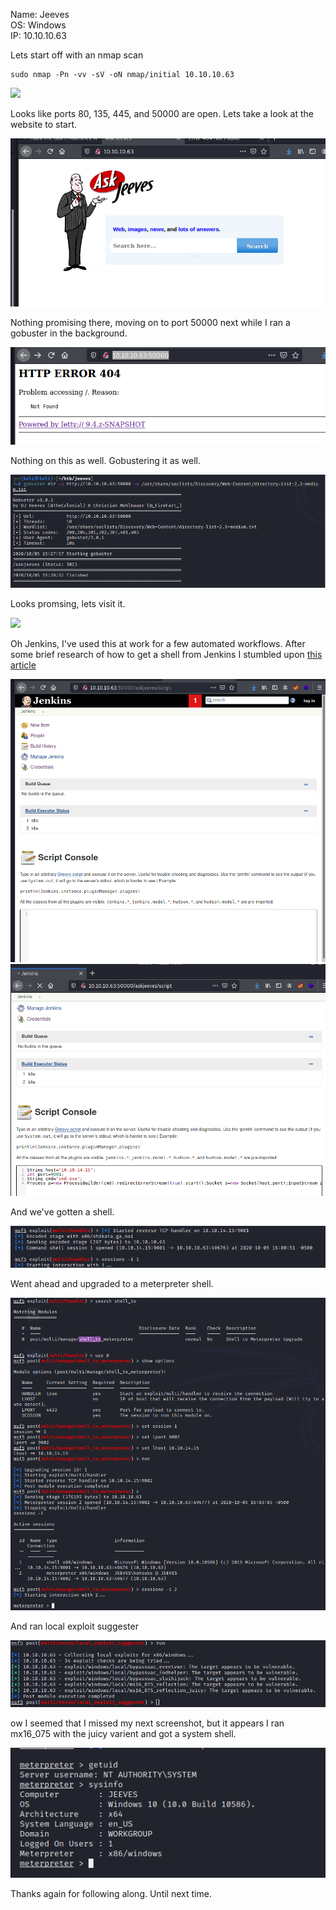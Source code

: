 Name: Jeeves  
OS:   Windows   
IP:   10.10.10.63  

Lets start off with an nmap scan  

    sudo nmap -Pn -vv -sV -oN nmap/initial 10.10.10.63

![](./JeevesNmap.png)

Looks like ports 80, 135, 445, and 50000 are open.  Lets take a look at the website to start.

![](./JeevesHTTP1.png)

Nothing promising there, moving on to port 50000 next while I ran a gobuster in the background.

![](./JeevesHTTP2.png)

Nothing on this as well.  Gobustering it as well.

![](./JeevesGoBuster.png)  

Looks promsing, lets visit it.  

![](./JeevesJenkins.png)

Oh Jenkins, I've used this at work for a few automated workflows.  After some brief research of how to get a shell from Jenkins I stumbled upon [this article](https://www.hackingarticles.in/exploiting-jenkins-groovy-script-console-in-multiple-ways/)  

![](./JeevesJenins2.png)
![](./JeevesJenins3.png)

And we've gotten a shell.

![](./JeevesMSF.png)

Went ahead and upgraded to a meterpreter shell.  

![](./JeevesMSF2.png)

And ran local exploit suggester

![](./JeevesLES.png)

ow I seemed that I missed my next screenshot, but it appears I ran mx16_075 with the juicy varient and got a system shell.

![](./JeevesSys.png)

Thanks again for following along.  Until next time.
